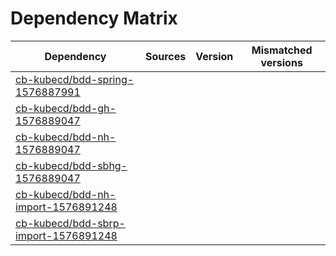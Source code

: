 # Dependency Matrix

Dependency | Sources | Version | Mismatched versions
---------- | ------- | ------- | -------------------
[cb-kubecd/bdd-spring-1576887991](https://github.com/cb-kubecd/bdd-spring-1576887991.git) |  | []() | 
[cb-kubecd/bdd-gh-1576889047](https://github.com/cb-kubecd/bdd-gh-1576889047.git) |  | []() | 
[cb-kubecd/bdd-nh-1576889047](https://github.com/cb-kubecd/bdd-nh-1576889047.git) |  | []() | 
[cb-kubecd/bdd-sbhg-1576889047](https://github.com/cb-kubecd/bdd-sbhg-1576889047.git) |  | []() | 
[cb-kubecd/bdd-nh-import-1576891248](https://github.com/cb-kubecd/bdd-nh-import-1576891248.git) |  | []() | 
[cb-kubecd/bdd-sbrp-import-1576891248](https://github.com/cb-kubecd/bdd-sbrp-import-1576891248.git) |  | []() | 
